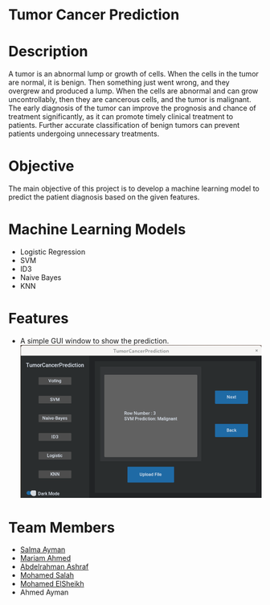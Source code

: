 # Tumor Cancer Prediction

# Description

A tumor is an abnormal lump or growth of cells. When the cells in the tumor are normal, it is benign. Then something just went wrong, and they overgrew and produced a lump. When the cells are abnormal and can grow uncontrollably, then they are cancerous cells, and the tumor is malignant. 
The early diagnosis of the tumor can improve the prognosis and chance of treatment significantly, as it can promote timely clinical treatment to patients. Further accurate classification of benign tumors can prevent patients undergoing unnecessary treatments.

# Objective

The main objective of this project is to develop a machine learning model to predict the patient diagnosis based on the given features.

# Machine Learning Models

- Logistic Regression
- SVM
- ID3
- Naive Bayes
- KNN

# Features

- A simple GUI window to show the prediction.
![Window](window.png)

# Team Members

- [Salma Ayman](https://github.com/SalmaAlassal)
- [Mariam Ahmed](https://github.com/MariamAhmeddd)
- [Abdelrahman Ashraf](https://github.com/AbdelrahmanKhatab9)
- [Mohamed Salah](https://github.com/itsmosalah)
- [Mohamed ElSheikh](https://github.com/elsheikh0)
- Ahmed Ayman


    

